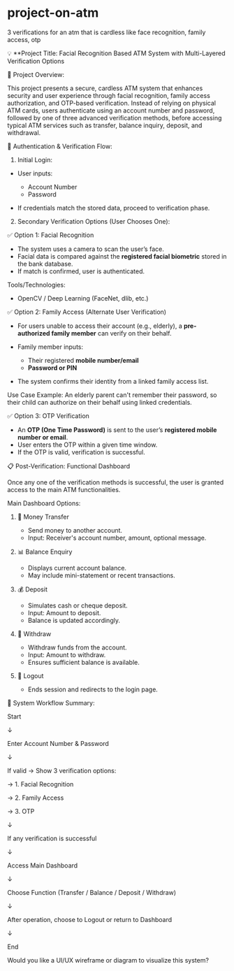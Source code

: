 # project-on-atm
3 verifications for an atm that is cardless like face recognition, family access, otp 

💡 **Project Title:
Facial Recognition Based ATM System with Multi-Layered Verification Options

📘 Project Overview:

This project presents a secure, cardless ATM system that enhances security and user experience through facial recognition, family access authorization, and OTP-based verification. Instead of relying on physical ATM cards, users authenticate using an account number and password, followed by one of three advanced verification methods, before accessing typical ATM services such as transfer, balance inquiry, deposit, and withdrawal.

 🔐 Authentication & Verification Flow:

 1. Initial Login:

* User inputs:

  * Account Number
  * Password
* If credentials match the stored data, proceed to verification phase.

2. Secondary Verification Options (User Chooses One):

✅ Option 1: Facial Recognition

* The system uses a camera to scan the user’s face.
* Facial data is compared against the **registered facial biometric** stored in the bank database.
* If match is confirmed, user is authenticated.

Tools/Technologies:

* OpenCV /  Deep Learning (FaceNet, dlib, etc.)



 ✅ Option 2: Family Access (Alternate User Verification)

* For users unable to access their account (e.g., elderly), a **pre-authorized family member** can verify on their behalf.
* Family member inputs:

  * Their registered **mobile number/email**
  * **Password or PIN**
* The system confirms their identity from a linked family access list.

Use Case Example:
An elderly parent can't remember their password, so their child can authorize on their behalf using linked credentials.



✅ Option 3: OTP Verification

* An **OTP (One Time Password)** is sent to the user’s **registered mobile number or email**.
* User enters the OTP within a given time window.
* If the OTP is valid, verification is successful.


 📋 Post-Verification: Functional Dashboard

Once any one of the verification methods is successful, the user is granted access to the main ATM functionalities.

 Main Dashboard Options:

1. 🔁 Money Transfer

   * Send money to another account.
   * Input: Receiver's account number, amount, optional message.

2. 📊 Balance Enquiry

   * Displays current account balance.
   * May include mini-statement or recent transactions.

3. 💰 Deposit

   * Simulates cash or cheque deposit.
   * Input: Amount to deposit.
   * Balance is updated accordingly.

4. 🏧 Withdraw

   * Withdraw funds from the account.
   * Input: Amount to withdraw.
   * Ensures sufficient balance is available.

5. 🚪 Logout

   * Ends session and redirects to the login page.


 🔄 System Workflow Summary:


Start

  ↓
  
Enter Account Number & Password

  ↓
  
If valid → Show 3 verification options:

  → 1. Facial Recognition
  
  → 2. Family Access
  
  → 3. OTP
  
  ↓
  
If any verification is successful

  ↓
  
Access Main Dashboard

  ↓
  
Choose Function (Transfer / Balance / Deposit / Withdraw)

  ↓
  
After operation, choose to Logout or return to Dashboard

  ↓
  
End

Would you like a UI/UX wireframe or diagram to visualize this system?

